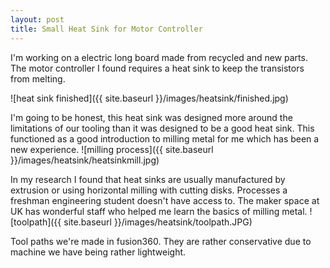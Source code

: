 ```yaml
---
layout: post
title: Small Heat Sink for Motor Controller
---
```


I'm working on a electric long board made from recycled and new parts. The motor controller I found requires a heat sink to keep the transistors from melting.

![heat sink finished]({{ site.baseurl }}/images/heatsink/finished.jpg)

I'm going to be honest, this heat sink was designed more around the limitations of our tooling than it was designed to be a good heat sink. This functioned as a good introduction to milling metal for me which has been a new experience. 
![milling process]({{ site.baseurl }}/images/heatsink/heatsinkmill.jpg)

In my research I found that heat sinks are usually manufactured by extrusion or using horizontal milling with cutting disks. Processes a freshman engineering student doesn't have access to. The maker space at UK has wonderful staff who helped me learn the basics of milling metal.
![toolpath]({{ site.baseurl }}/images/heatsink/toolpath.JPG)

Tool paths we're made in fusion360. They are rather conservative due to machine we have being rather lightweight. 